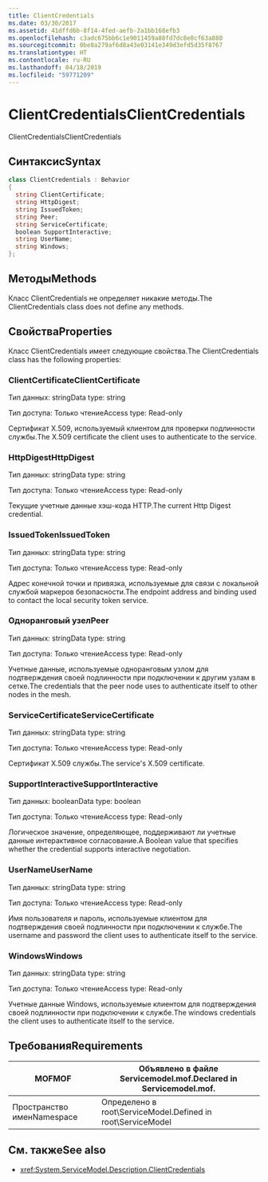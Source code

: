 ```yaml
---
title: ClientCredentials
ms.date: 03/30/2017
ms.assetid: 41dffd6b-8f14-4fed-aefb-2a1bb168efb3
ms.openlocfilehash: c3adc675bb6c1e9011459a88fd7dc8e8cf63a880
ms.sourcegitcommit: 0be8a279af6d8a43e03141e349d3efd5d35f8767
ms.translationtype: HT
ms.contentlocale: ru-RU
ms.lasthandoff: 04/18/2019
ms.locfileid: "59771209"
---
```

# <a name="clientcredentials"></a><span data-ttu-id="030c4-102">ClientCredentials</span><span class="sxs-lookup"><span data-stu-id="030c4-102">ClientCredentials</span></span>
<span data-ttu-id="030c4-103">ClientCredentials</span><span class="sxs-lookup"><span data-stu-id="030c4-103">ClientCredentials</span></span>  
  
## <a name="syntax"></a><span data-ttu-id="030c4-104">Синтаксис</span><span class="sxs-lookup"><span data-stu-id="030c4-104">Syntax</span></span>  
  
```csharp
class ClientCredentials : Behavior  
{  
  string ClientCertificate;  
  string HttpDigest;  
  string IssuedToken;  
  string Peer;  
  string ServiceCertificate;  
  boolean SupportInteractive;  
  string UserName;  
  string Windows;  
};  
```  
  
## <a name="methods"></a><span data-ttu-id="030c4-105">Методы</span><span class="sxs-lookup"><span data-stu-id="030c4-105">Methods</span></span>  
 <span data-ttu-id="030c4-106">Класс ClientCredentials не определяет никакие методы.</span><span class="sxs-lookup"><span data-stu-id="030c4-106">The ClientCredentials class does not define any methods.</span></span>  
  
## <a name="properties"></a><span data-ttu-id="030c4-107">Свойства</span><span class="sxs-lookup"><span data-stu-id="030c4-107">Properties</span></span>  
 <span data-ttu-id="030c4-108">Класс ClientCredentials имеет следующие свойства.</span><span class="sxs-lookup"><span data-stu-id="030c4-108">The ClientCredentials class has the following properties:</span></span>  
  
### <a name="clientcertificate"></a><span data-ttu-id="030c4-109">ClientCertificate</span><span class="sxs-lookup"><span data-stu-id="030c4-109">ClientCertificate</span></span>  
 <span data-ttu-id="030c4-110">Тип данных: string</span><span class="sxs-lookup"><span data-stu-id="030c4-110">Data type: string</span></span>  
  
 <span data-ttu-id="030c4-111">Тип доступа: Только чтение</span><span class="sxs-lookup"><span data-stu-id="030c4-111">Access type: Read-only</span></span>  
  
 <span data-ttu-id="030c4-112">Сертификат X.509, используемый клиентом для проверки подлинности службы.</span><span class="sxs-lookup"><span data-stu-id="030c4-112">The X.509 certificate the client uses to authenticate to the service.</span></span>  
  
### <a name="httpdigest"></a><span data-ttu-id="030c4-113">HttpDigest</span><span class="sxs-lookup"><span data-stu-id="030c4-113">HttpDigest</span></span>  
 <span data-ttu-id="030c4-114">Тип данных: string</span><span class="sxs-lookup"><span data-stu-id="030c4-114">Data type: string</span></span>  
  
 <span data-ttu-id="030c4-115">Тип доступа: Только чтение</span><span class="sxs-lookup"><span data-stu-id="030c4-115">Access type: Read-only</span></span>  
  
 <span data-ttu-id="030c4-116">Текущие учетные данные хэш-кода HTTP.</span><span class="sxs-lookup"><span data-stu-id="030c4-116">The current Http Digest credential.</span></span>  
  
### <a name="issuedtoken"></a><span data-ttu-id="030c4-117">IssuedToken</span><span class="sxs-lookup"><span data-stu-id="030c4-117">IssuedToken</span></span>  
 <span data-ttu-id="030c4-118">Тип данных: string</span><span class="sxs-lookup"><span data-stu-id="030c4-118">Data type: string</span></span>  
  
 <span data-ttu-id="030c4-119">Тип доступа: Только чтение</span><span class="sxs-lookup"><span data-stu-id="030c4-119">Access type: Read-only</span></span>  
  
 <span data-ttu-id="030c4-120">Адрес конечной точки и привязка, используемые для связи с локальной службой маркеров безопасности.</span><span class="sxs-lookup"><span data-stu-id="030c4-120">The endpoint address and binding used to contact the local security token service.</span></span>  
  
### <a name="peer"></a><span data-ttu-id="030c4-121">Одноранговый узел</span><span class="sxs-lookup"><span data-stu-id="030c4-121">Peer</span></span>  
 <span data-ttu-id="030c4-122">Тип данных: string</span><span class="sxs-lookup"><span data-stu-id="030c4-122">Data type: string</span></span>  
  
 <span data-ttu-id="030c4-123">Тип доступа: Только чтение</span><span class="sxs-lookup"><span data-stu-id="030c4-123">Access type: Read-only</span></span>  
  
 <span data-ttu-id="030c4-124">Учетные данные, используемые одноранговым узлом для подтверждения своей подлинности при подключении к другим узлам в сетке.</span><span class="sxs-lookup"><span data-stu-id="030c4-124">The credentials that the peer node uses to authenticate itself to other nodes in the mesh.</span></span>  
  
### <a name="servicecertificate"></a><span data-ttu-id="030c4-125">ServiceCertificate</span><span class="sxs-lookup"><span data-stu-id="030c4-125">ServiceCertificate</span></span>  
 <span data-ttu-id="030c4-126">Тип данных: string</span><span class="sxs-lookup"><span data-stu-id="030c4-126">Data type: string</span></span>  
  
 <span data-ttu-id="030c4-127">Тип доступа: Только чтение</span><span class="sxs-lookup"><span data-stu-id="030c4-127">Access type: Read-only</span></span>  
  
 <span data-ttu-id="030c4-128">Сертификат X.509 службы.</span><span class="sxs-lookup"><span data-stu-id="030c4-128">The service's X.509 certificate.</span></span>  
  
### <a name="supportinteractive"></a><span data-ttu-id="030c4-129">SupportInteractive</span><span class="sxs-lookup"><span data-stu-id="030c4-129">SupportInteractive</span></span>  
 <span data-ttu-id="030c4-130">Тип данных: boolean</span><span class="sxs-lookup"><span data-stu-id="030c4-130">Data type: boolean</span></span>  
  
 <span data-ttu-id="030c4-131">Тип доступа: Только чтение</span><span class="sxs-lookup"><span data-stu-id="030c4-131">Access type: Read-only</span></span>  
  
 <span data-ttu-id="030c4-132">Логическое значение, определяющее, поддерживают ли учетные данные интерактивное согласование.</span><span class="sxs-lookup"><span data-stu-id="030c4-132">A Boolean value that specifies whether the credential supports interactive negotiation.</span></span>  
  
### <a name="username"></a><span data-ttu-id="030c4-133">UserName</span><span class="sxs-lookup"><span data-stu-id="030c4-133">UserName</span></span>  
 <span data-ttu-id="030c4-134">Тип данных: string</span><span class="sxs-lookup"><span data-stu-id="030c4-134">Data type: string</span></span>  
  
 <span data-ttu-id="030c4-135">Тип доступа: Только чтение</span><span class="sxs-lookup"><span data-stu-id="030c4-135">Access type: Read-only</span></span>  
  
 <span data-ttu-id="030c4-136">Имя пользователя и пароль, используемые клиентом для подтверждения своей подлинности при подключении к службе.</span><span class="sxs-lookup"><span data-stu-id="030c4-136">The username and password the client uses to authenticate itself to the service.</span></span>  
  
### <a name="windows"></a><span data-ttu-id="030c4-137">Windows</span><span class="sxs-lookup"><span data-stu-id="030c4-137">Windows</span></span>  
 <span data-ttu-id="030c4-138">Тип данных: string</span><span class="sxs-lookup"><span data-stu-id="030c4-138">Data type: string</span></span>  
  
 <span data-ttu-id="030c4-139">Тип доступа: Только чтение</span><span class="sxs-lookup"><span data-stu-id="030c4-139">Access type: Read-only</span></span>  
  
 <span data-ttu-id="030c4-140">Учетные данные Windows, используемые клиентом для подтверждения своей подлинности при подключении к службе.</span><span class="sxs-lookup"><span data-stu-id="030c4-140">The windows credentials the client uses to authenticate itself to the service.</span></span>  
  
## <a name="requirements"></a><span data-ttu-id="030c4-141">Требования</span><span class="sxs-lookup"><span data-stu-id="030c4-141">Requirements</span></span>  
  
|<span data-ttu-id="030c4-142">MOF</span><span class="sxs-lookup"><span data-stu-id="030c4-142">MOF</span></span>|<span data-ttu-id="030c4-143">Объявлено в файле Servicemodel.mof.</span><span class="sxs-lookup"><span data-stu-id="030c4-143">Declared in Servicemodel.mof.</span></span>|  
|---------|-----------------------------------|  
|<span data-ttu-id="030c4-144">Пространство имен</span><span class="sxs-lookup"><span data-stu-id="030c4-144">Namespace</span></span>|<span data-ttu-id="030c4-145">Определено в root\ServiceModel.</span><span class="sxs-lookup"><span data-stu-id="030c4-145">Defined in root\ServiceModel</span></span>|  
  
## <a name="see-also"></a><span data-ttu-id="030c4-146">См. также</span><span class="sxs-lookup"><span data-stu-id="030c4-146">See also</span></span>

- <xref:System.ServiceModel.Description.ClientCredentials>
